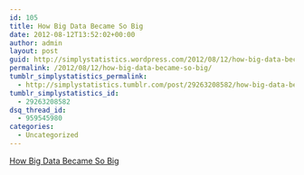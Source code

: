 ```yaml
---
id: 105
title: How Big Data Became So Big
date: 2012-08-12T13:52:02+00:00
author: admin
layout: post
guid: http://simplystatistics.wordpress.com/2012/08/12/how-big-data-became-so-big
permalink: /2012/08/12/how-big-data-became-so-big/
tumblr_simplystatistics_permalink:
  - http://simplystatistics.tumblr.com/post/29263208582/how-big-data-became-so-big
tumblr_simplystatistics_id:
  - 29263208582
dsq_thread_id:
  - 959545980
categories:
  - Uncategorized
---
```

[How Big Data Became So Big](http://www.nytimes.com/2012/08/12/business/how-big-data-became-so-big-unboxed.html?smid=tu-share)